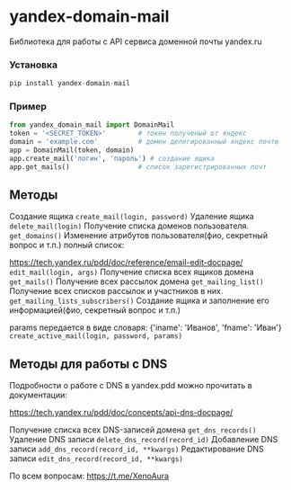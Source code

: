 # yandex-domain-mail

Библиотека для работы с API сервиса доменной почты yandex.ru

### Установка

```python
pip install yandex-domain-mail
```

### Пример

```python
from yandex_domain_mail import DomainMail
token = '<SECRET_TOKEN>'        # токен полученый от яндекс
domain = 'example.com'          # домен делегированный яндекс почте
app = DomainMail(token, domain) 
app.create_mail('логин', 'пароль') # создание ящика
app.get_mails()                 # список зарегистрированных почт

```

Методы
----

Создание ящика
`create_mail(login, password)`
Удаление ящика
`delete_mail(login)`
Получение списка доменов пользователя.
`get_domains()`
Изменение атрибутов пользователя(фио, секретный вопрос и т.п.) полный список:

https://tech.yandex.ru/pdd/doc/reference/email-edit-docpage/
`edit_mail(login, args)`
Получение списка всех ящиков домена
`get_mails()`
Получение всех рассылок домена
`get_mailing_list()`
Получение всех списков рассылок и участников в них.
`get_mailing_lists_subscribers()`
Создание ящика и заполнение его информацией(фио, секретный вопрос и т.п.)

params передается в виде словаря: {'iname': 'Иванов', 'fname': 'Иван'}
`create_active_mail(login, password, params)`

Методы для работы с DNS
----
Подробности о работе с DNS в yandex.pdd можно прочитать в документации:

https://tech.yandex.ru/pdd/doc/concepts/api-dns-docpage/


Получение списка всех DNS-записей домена
`get_dns_records()`
Удаление DNS записи
`delete_dns_record(record_id)`
Добавление DNS записи
`add_dns_record(record_id, **kwargs)`
Редактирование DNS записи
`edit_dns_record(record_id, **kwargs)`


По всем вопросам:
https://t.me/XenoAura

